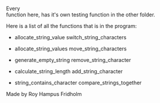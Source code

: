 
Every  
function here, has it's own  testing  function  in  the  other
folder.

Here is a list of all the functions that is  in  the  program:

* allocate_string_value         switch_string_characters

* allocate_string_values        move_string_characters

* generate_empty_string         remove_string_character

* calculate_string_length       add_string_character

* string_contains_character     compare_strings_together

Made by Roy Hampus Fridholm
